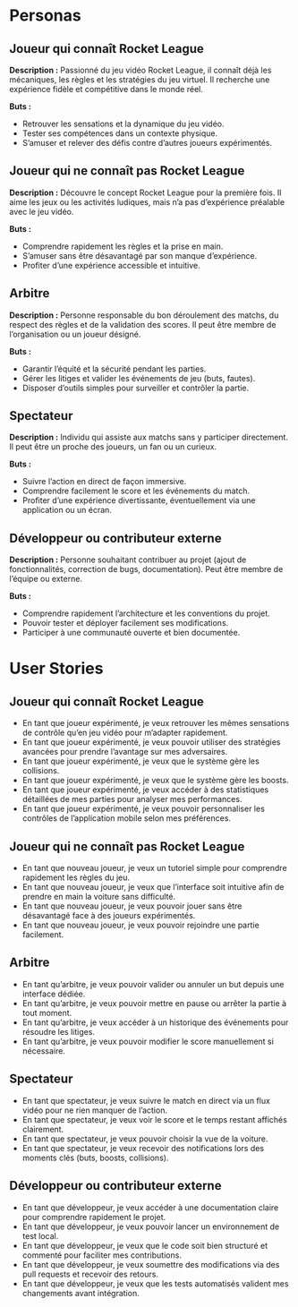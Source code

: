 # Personas

## Joueur qui connaît Rocket League

**Description :**
Passionné du jeu vidéo Rocket League, il connaît déjà les mécaniques, les règles et les stratégies du jeu virtuel. Il recherche une expérience fidèle et compétitive dans le monde réel.

**Buts :**
- Retrouver les sensations et la dynamique du jeu vidéo.
- Tester ses compétences dans un contexte physique.
- S’amuser et relever des défis contre d’autres joueurs expérimentés.

## Joueur qui ne connaît pas Rocket League

**Description :**
Découvre le concept Rocket League pour la première fois. Il aime les jeux ou les activités ludiques, mais n’a pas d’expérience préalable avec le jeu vidéo.

**Buts :**
- Comprendre rapidement les règles et la prise en main.
- S’amuser sans être désavantagé par son manque d’expérience.
- Profiter d’une expérience accessible et intuitive.

## Arbitre

**Description :**
Personne responsable du bon déroulement des matchs, du respect des règles et de la validation des scores. Il peut être membre de l’organisation ou un joueur désigné.

**Buts :**
- Garantir l’équité et la sécurité pendant les parties.
- Gérer les litiges et valider les événements de jeu (buts, fautes).
- Disposer d’outils simples pour surveiller et contrôler la partie.

## Spectateur

**Description :**
Individu qui assiste aux matchs sans y participer directement. Il peut être un proche des joueurs, un fan ou un curieux.

**Buts :**
- Suivre l’action en direct de façon immersive.
- Comprendre facilement le score et les événements du match.
- Profiter d’une expérience divertissante, éventuellement via une application ou un écran.

## Développeur ou contributeur externe

**Description :**
Personne souhaitant contribuer au projet (ajout de fonctionnalités, correction de bugs, documentation). Peut être membre de l’équipe ou externe.

**Buts :**
- Comprendre rapidement l’architecture et les conventions du projet.
- Pouvoir tester et déployer facilement ses modifications.
- Participer à une communauté ouverte et bien documentée.

# User Stories

## Joueur qui connaît Rocket League

- En tant que joueur expérimenté, je veux retrouver les mêmes sensations de contrôle qu’en jeu vidéo pour m’adapter rapidement.
- En tant que joueur expérimenté, je veux pouvoir utiliser des stratégies avancées pour prendre l’avantage sur mes adversaires.
- En tant que joueur expérimenté, je veux que le système gère les collisions.
- En tant que joueur expérimenté, je veux que le système gère les boosts.
- En tant que joueur expérimenté, je veux accéder à des statistiques détaillées de mes parties pour analyser mes performances.
- En tant que joueur expérimenté, je veux pouvoir personnaliser les contrôles de l’application mobile selon mes préférences.

## Joueur qui ne connaît pas Rocket League

- En tant que nouveau joueur, je veux un tutoriel simple pour comprendre rapidement les règles du jeu.
- En tant que nouveau joueur, je veux que l’interface soit intuitive afin de prendre en main la voiture sans difficulté.
- En tant que nouveau joueur, je veux pouvoir jouer sans être désavantagé face à des joueurs expérimentés.
- En tant que nouveau joueur, je veux pouvoir rejoindre une partie facilement.

## Arbitre

- En tant qu’arbitre, je veux pouvoir valider ou annuler un but depuis une interface dédiée.
- En tant qu’arbitre, je veux pouvoir mettre en pause ou arrêter la partie à tout moment.
- En tant qu’arbitre, je veux accéder à un historique des événements pour résoudre les litiges.
- En tant qu’arbitre, je veux pouvoir modifier le score manuellement si nécessaire.

## Spectateur

- En tant que spectateur, je veux suivre le match en direct via un flux vidéo pour ne rien manquer de l’action.
- En tant que spectateur, je veux voir le score et le temps restant affichés clairement.
- En tant que spectateur, je veux pouvoir choisir la vue de la voiture.
- En tant que spectateur, je veux recevoir des notifications lors des moments clés (buts, boosts, collisions).

## Développeur ou contributeur externe

- En tant que développeur, je veux accéder à une documentation claire pour comprendre rapidement le projet.
- En tant que développeur, je veux pouvoir lancer un environnement de test local.
- En tant que développeur, je veux que le code soit bien structuré et commenté pour faciliter mes contributions.
- En tant que développeur, je veux soumettre des modifications via des pull requests et recevoir des retours.
- En tant que développeur, je veux que les tests automatisés valident mes changements avant intégration.


